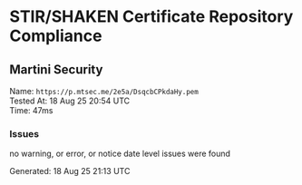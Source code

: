 # STIR/SHAKEN Certificate Repository Compliance

## Martini Security

Name: `https://p.mtsec.me/2e5a/DsqcbCPkdaHy.pem`\
Tested At: 18 Aug 25 20:54 UTC\
Time: 47ms

### Issues

no warning, or error, or notice date level issues were found

Generated: 18 Aug 25 21:13 UTC